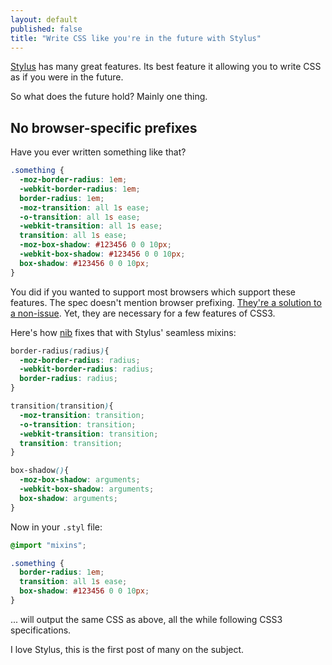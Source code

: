 ```yaml
---
layout: default
published: false
title: "Write CSS like you're in the future with Stylus"
---
```


[Stylus](http://learnboost.github.com/stylus) has many great features. Its best feature it allowing you to write CSS as if you were in the future.

So what does the future hold? Mainly one thing.

## No browser-specific prefixes

Have you ever written something like that?

```css
.something {
  -moz-border-radius: 1em;
  -webkit-border-radius: 1em;
  border-radius: 1em;
  -moz-transition: all 1s ease;
  -o-transition: all 1s ease;
  -webkit-transition: all 1s ease;
  transition: all 1s ease;
  -moz-box-shadow: #123456 0 0 10px;
  -webkit-box-shadow: #123456 0 0 10px;
  box-shadow: #123456 0 0 10px;
}
```

You did if you wanted to support most browsers which support these features. The spec doesn't mention browser prefixing. [They're a solution to a non-issue](http://www.quirksmode.org/blog/archives/2010/03/css_vendor_pref.html). Yet, they are necessary for a few features of CSS3.

Here's how [nib](https://github.com/visionmedia/nib) fixes that with Stylus' seamless mixins:

```css
border-radius(radius){
  -moz-border-radius: radius;
  -webkit-border-radius: radius;
  border-radius: radius;
}

transition(transition){
  -moz-transition: transition;
  -o-transition: transition;
  -webkit-transition: transition;
  transition: transition;
}

box-shadow(){
  -moz-box-shadow: arguments;
  -webkit-box-shadow: arguments;
  box-shadow: arguments;
}
```

Now in your `.styl` file:

```css
@import "mixins";

.something {
  border-radius: 1em;
  transition: all 1s ease;
  box-shadow: #123456 0 0 10px;
}
```

... will output the same CSS as above, all the while following CSS3 specifications.

I love Stylus, this is the first post of many on the subject.
